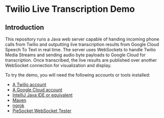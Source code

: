 # Twilio Live Transcription Demo

## Introduction 

This repository runs a Java web server capable of handing incoming phone calls from Twilio and outputting live transcription results from Google Cloud Speech To Text in real time.  The server uses WebSockets to handle Twilio Media Streams and sending audio byte payloads to Google Cloud for transcription.  Once transcribed, the live results are published over another WebSocket connection for visualization and display.  

To try the demo, you will need the following accounts or tools installed:

* [A Twilio account](https://www.twilio.com/try-twilio)
* [A Google Cloud account](https://cloud.google.com/free)
* [IntelliJ Java IDE or equivalent](https://www.jetbrains.com/idea/download/)
* [Maven](https://maven.apache.org/)
* [ngrok](https://ngrok.com/docs/getting-started/)
* [PieSocket WebSocket Tester](https://chrome.google.com/webstore/detail/piesocket-websocket-teste/oilioclnckkoijghdniegedkbocfpnip)


